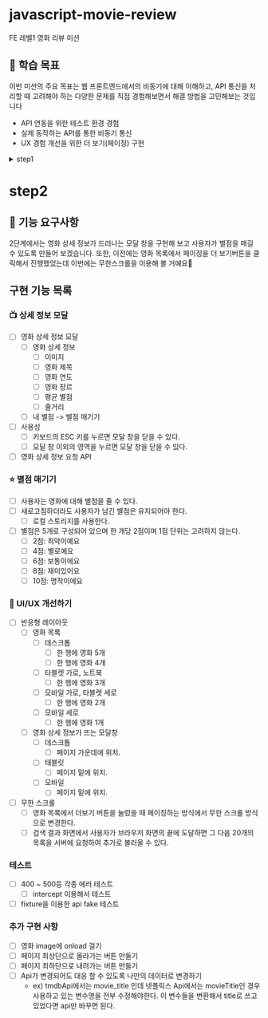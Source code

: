 # javascript-movie-review

FE 레벨1 영화 리뷰 미션

## 📍 학습 목표

이번 미션의 주요 목표는 웹 프론트엔드에서의 비동기에 대해 이해하고,
API 통신을 처리할 때 고려해야 하는 다양한 문제를 직접 경험해보면서 해결 방법을 고민해보는 것입니다

- API 연동을 위한 테스트 환경 경험
- 실제 동작하는 API를 통한 비동기 통신
- UX 경험 개선을 위한 더 보기(페이징) 구현

<details>
<summary> step1 </summary>

### 1. 🎬 영화 목록 조회 (인기순)

- [x] 영화 목록의 1페이지를 불러오며 더보기 버튼을 누르면 그 다음의 영화 목록을 불러 올 수 있다.
  - [x] 단, 페이지 끝에 도달한 경우에는 더보기 버튼을 화면에 출력하지 않는다.
  - [x] 인기순은 TMDB에서 제공하는 API의 속성 이름을 나타내는 것이므로 별도로 받은 데이터를 정렬하지 않습니다.
  - [x] 영화는 한 번의 요청당 20개씩 영화 목록을 보여준다.
- [x] 영화 목록 아이템에 대한 Skeleton UI를 구현한다.
  - Skeleton UI는 템플릿으로 제공되는 파일 이외로 자유롭게 구현할 수 있다.

### 2. 🔎 검색

- [x] 영화 검색 API를 이용하여 내가 보고 싶은 영화를 검색할 수 있다.
  - [x] 엔터키를 눌러 검색할 수 있다
  - [x] 검색 버튼을 클릭하여 검색할 수 있다
- [x] 영화 목록 조회와 같이 검색한 결과에 한해 정보를 보여주는 화면의 요구사항은 동일하다

### 3. ⚠️ 오류

- [x] 오류가 발생하는 경우에는 사용자를 위한 오류 메시지를 띄워 준다.
  - 어떤 오류를 대응해야 하고, 어떤 UI로 보여줄 것인지는 자율적으로 결정한다.

## 📁 폴더구조

📦cypress
┣ 📂e2e
┃ ┣ 📜popularMovie.cy.ts : 인기 있는 영화 테스트
┃ ┗ 📜searchMovie.cy.ts : 영화 검색 테스트
📦src
┣ 📂apis
┃ ┣ 📜getPopularMovies.ts : 인기 있는 영화 api
┃ ┗ 📜getSearchedMovies.ts : 영화 검색 api
┣ 📂components
┃ ┣ 📂movie
┃ ┃ ┣ 📜movieContainer.ts : 영화 관련 타이틀, 영화 리스트를 담은 컴포넌트
┃ ┃ ┣ 📜movieItem.ts : 영화 1개
┃ ┃ ┣ 📜movieList.ts : 영화 리스트
┃ ┃ ┗ 📜types.ts : 영화 관련 타입
┃ ┣ 📂skeleton
┃ ┃ ┣ 📜skeletonContainer.ts : 스켈레톤
┃ ┃ ┗ 📜skeletonTitleContainer.ts : 스켈레톤 타이틀
┃ ┣ 📂utils
┃ ┃ ┣ 📜createElementWithAttributes.ts : DOM 요소를 생성하기 위한 유틸 함수
┃ ┃ ┗ 📜selectors.ts : DOM 요소 select 하기 위한 유틸 함수
┃ ┗ 📜backgroundContainer.ts : 헤더에 포함될 인기 있는 영화 사진, 정보
┣ 📂styles
┃ ┣ 📜colors.css
┃ ┣ 📜index.css
┃ ┣ 📜main.css
┃ ┣ 📜modal.css
┃ ┣ 📜reset.css
┃ ┣ 📜searchBar.css
┃ ┣ 📜skeleton.css
┃ ┣ 📜tab.css
┃ ┗ 📜thumbnail.css
┗ 📜main.ts : 진입점

</details>

# step2

## 🎯 기능 요구사항

2단계에서는 영화 상세 정보가 드러나는 모달 창을 구현해 보고 사용자가 별점을 매길 수 있도록 만들어 보겠습니다. 또한, 이전에는 영화 목록에서 페이징을 더 보기버튼을 클릭해서 진행했었는데 이번에는 무한스크롤을 이용해 볼 거예요🤗

## 구현 기능 목록

### 📺 상세 정보 모달

- [ ] 영화 상세 정보 모달
  - [ ] 영화 상세 정보
    - [ ] 이미지
    - [ ] 영화 제목
    - [ ] 영화 연도
    - [ ] 영화 장르
    - [ ] 평균 별점
    - [ ] 줄거리
  - [ ] 내 별점 -> 별점 매기기
- [ ] 사용성
  - [ ] 키보드의 ESC 키를 누르면 모달 창을 닫을 수 있다.
  - [ ] 모달 창 이외의 영역을 누르면 모달 창을 닫을 수 있다.
- [ ] 영화 상세 정보 요청 API

### ⭐️ 별점 매기기

- [ ] 사용자는 영화에 대해 별점을 줄 수 있다.
- [ ] 새로고침하더라도 사용자가 남긴 별점은 유지되어야 한다.
  - [ ] 로컬 스토리지를 사용한다.
- [ ] 별점은 5개로 구성되어 있으며 한 개당 2점이며 1점 단위는 고려하지 않는다.
  - [ ] 2점: 최악이예요
  - [ ] 4점: 별로예요
  - [ ] 6점: 보통이에요
  - [ ] 8점: 재미있어요
  - [ ] 10점: 명작이에요

### 📐 UI/UX 개선하기

- [ ] 반응형 레이아웃
  - [ ] 영화 목록
    - [ ] 데스크톱
      - [ ] 한 행에 영화 5개
      - [ ] 한 행에 영화 4개
    - [ ] 타블렛 가로, 노트북
      - [ ] 한 행에 영화 3개
    - [ ] 모바일 가로, 타블렛 세로
      - [ ] 한 행에 영화 2개
    - [ ] 모바일 세로
      - [ ] 한 행에 영화 1개
  - [ ] 영화 상세 정보가 뜨는 모달창
    - [ ] 데스크톱
      - [ ] 페이지 가운데에 위치.
    - [ ] 태블릿
      - [ ] 페이지 밑에 위치.
    - [ ] 모바일
      - [ ] 페이지 밑에 위치.
- [ ] 무한 스크롤
  - [ ] 영화 목록에서 더보기 버튼을 눌렀을 때 페이징하는 방식에서 무한 스크롤 방식으로 변경한다.
  - [ ] 검색 결과 화면에서 사용자가 브라우저 화면의 끝에 도달하면 그 다음 20개의 목록을 서버에 요청하여 추가로 불러올 수 있다.

### 테스트

- [ ] 400 ~ 500등 각종 에러 테스트
  - [ ] intercept 이용해서 테스트
- [ ] fixture을 이용한 api fake 테스트

### 추가 구현 사항

- [ ] 영화 image에 onload 걸기
- [ ] 페이지 최상단으로 올라가는 버튼 만들기
- [ ] 페이지 최하단으로 내려가는 버튼 만들기
- [ ] Api가 변경되어도 대응 할 수 있도록 나만의 데이터로 변경하기
  - ex) tmdbApi에서는 movie_title 인데 넷플릭스 Api에서는 movieTitle인 경우 사용하고 있는 변수명을 전부 수정해야한다. 이 변수들을 변환해서 title로 쓰고 있었다면 api만 바꾸면 된다.
